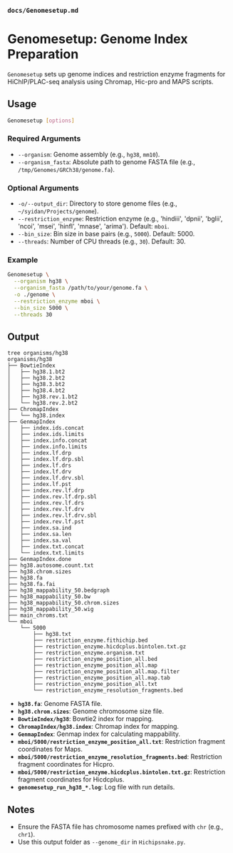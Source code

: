 ### `docs/Genomesetup.md`

# Genomesetup: Genome Index Preparation

`Genomesetup` sets up genome indices and restriction enzyme fragments for HiChIP/PLAC-seq analysis using Chromap, Hic-pro and MAPS scripts.


## Usage
```bash
Genomesetup [options]
```

### Required Arguments
- `--organism`: Genome assembly (e.g., `hg38`, `mm10`).
- `--organism_fasta`: Absolute path to genome FASTA file (e.g., `/tmp/Genomes/GRCh38/genome.fa`). 

### Optional Arguments
- `-o/--output_dir`: Directory to store genome files (e.g., `~/syidan/Projects/genome`).
- `--restriction_enzyme`: Restriction enzyme (e.g., 'hindiii', 'dpnii', 'bglii', 'ncoi', 'msei', 'hinfI', 'mnase', 'arima'). Default: `mboi`.
- `--bin_size`: Bin size in base pairs (e.g., `5000`). Default: 5000.
- `--threads`: Number of CPU threads (e.g., `30`). Default: 30.

### Example
```bash
Genomesetup \
  --organism hg38 \
  --organism_fasta /path/to/your/genome.fa \
  -o ./genome \
  --restriction_enzyme mboi \
  --bin_size 5000 \
  --threads 30
```

## Output
```
tree organisms/hg38
organisms/hg38
├── BowtieIndex
│   ├── hg38.1.bt2
│   ├── hg38.2.bt2
│   ├── hg38.3.bt2
│   ├── hg38.4.bt2
│   ├── hg38.rev.1.bt2
│   └── hg38.rev.2.bt2
├── ChromapIndex
│   └── hg38.index
├── GenmapIndex
│   ├── index.ids.concat
│   ├── index.ids.limits
│   ├── index.info.concat
│   ├── index.info.limits
│   ├── index.lf.drp
│   ├── index.lf.drp.sbl
│   ├── index.lf.drs
│   ├── index.lf.drv
│   ├── index.lf.drv.sbl
│   ├── index.lf.pst
│   ├── index.rev.lf.drp
│   ├── index.rev.lf.drp.sbl
│   ├── index.rev.lf.drs
│   ├── index.rev.lf.drv
│   ├── index.rev.lf.drv.sbl
│   ├── index.rev.lf.pst
│   ├── index.sa.ind
│   ├── index.sa.len
│   ├── index.sa.val
│   ├── index.txt.concat
│   └── index.txt.limits
├── GenmapIndex.done
├── hg38.autosome.count.txt
├── hg38.chrom.sizes
├── hg38.fa
├── hg38.fa.fai
├── hg38_mappability_50.bedgraph
├── hg38_mappability_50.bw
├── hg38_mappability_50.chrom.sizes
├── hg38_mappability_50.wig
├── main_chroms.txt
└── mboi
    └── 5000
        ├── hg38.txt
        ├── restriction_enzyme.fithichip.bed
        ├── restriction_enzyme.hicdcplus.bintolen.txt.gz
        ├── restriction_enzyme.organism.txt
        ├── restriction_enzyme_position_all.bed
        ├── restriction_enzyme_position_all.map
        ├── restriction_enzyme_position_all.map.filter
        ├── restriction_enzyme_position_all.map.tab
        ├── restriction_enzyme_position_all.txt
        └── restriction_enzyme_resolution_fragments.bed

```
- **`hg38.fa`**: Genome FASTA file.
- **`hg38.chrom.sizes`**: Genome chromosome size file.
- **`BowtieIndex/hg38`**: Bowtie2 index for mapping.
- **`ChromapIndex/hg38.index`**: Chromap index for mapping.
- **`GenmapIndex`**: Genmap index for calculating mappability.
- **`mboi/5000/restriction_enzyme_position_all.txt`**: Restriction fragment coordinates for Maps.
- **`mboi/5000/restriction_enzyme_resolution_fragments.bed`**: Restriction fragment coordinates for Hicpro.
- **`mboi/5000/restriction_enzyme.hicdcplus.bintolen.txt.gz`**: Restriction fragment coordinates for Hicdcplus.
- **`genomesetup_run_hg38_*.log`**: Log file with run details.

## Notes
- Ensure the FASTA file has chromosome names prefixed with `chr` (e.g., `chr1`).
- Use this output folder as `--genome_dir` in `Hichipsnake.py`.
